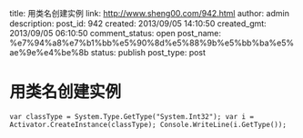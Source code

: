 title: 用类名创建实例
link: http://www.sheng00.com/942.html
author: admin
description: 
post_id: 942
created: 2013/09/05 14:10:50
created_gmt: 2013/09/05 06:10:50
comment_status: open
post_name: %e7%94%a8%e7%b1%bb%e5%90%8d%e5%88%9b%e5%bb%ba%e5%ae%9e%e4%be%8b
status: publish
post_type: post

# 用类名创建实例

`var classType = System.Type.GetType("System.Int32"); var i = Activator.CreateInstance(classType); Console.WriteLine(i.GetType()); `